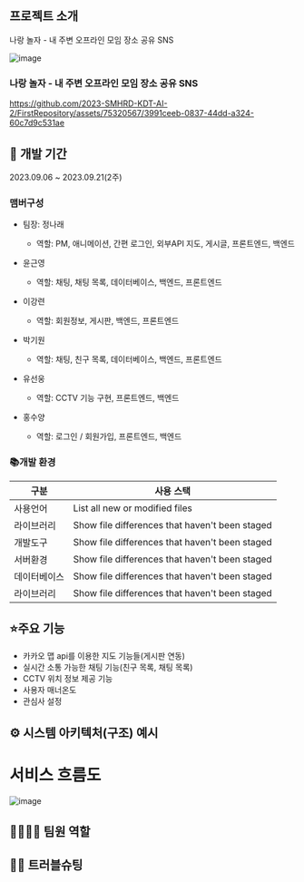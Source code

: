## 프로젝트 소개
나랑 놀자 - 내 주변 오프라인 모임 장소 공유  SNS  

![image](https://github.com/2023-SMHRD-KDT-AI-2/FirstRepository/assets/75320567/90fc9a8b-f3f1-4f2d-93ff-d7e6e6a57f4b)


### 나랑 놀자 - 내 주변 오프라인 모임 장소 공유 SNS
https://github.com/2023-SMHRD-KDT-AI-2/FirstRepository/assets/75320567/3991ceeb-0837-44dd-a324-60c7d9c531ae


## 📅 개발 기간
2023.09.06 ~ 2023.09.21(2주)


### 맴버구성 
- 팀장: 정나래
  - 역할: PM, 애니메이션, 간편 로그인, 외부API 지도, 게시글, 프론트엔드, 백엔드

- 윤근영
  - 역할: 채팅, 채팅 목록, 데이터베이스, 백엔드, 프론트엔드

- 이강련
  - 역할: 회원정보, 게시판, 백엔드, 프론트엔드

- 박기원
  - 역할: 채팅, 친구 목록, 데이터베이스, 백엔드, 프론트엔드

- 유선웅
  - 역할: CCTV 기능 구현, 프론트엔드, 백엔드

- 홍수양
  - 역할: 로그인 / 회원가입, 프론트엔드, 백엔드


### 📚개발 환경
| 구분 | 사용 스택 |
| --- | --- |
| 사용언어 | List all new or modified files |
| 라이브러리 | Show file differences that haven't been staged |
| 개발도구 | Show file differences that haven't been staged |
| 서버환경 | Show file differences that haven't been staged |
| 데이터베이스 | Show file differences that haven't been staged |
| 라이브러리 | Show file differences that haven't been staged |



## ⭐주요 기능
- 카카오 맵 api를 이용한 지도 기능들(게시판 연동)
- 실시간 소통 가능한 채팅 기능(친구 목록, 채팅 목록)
- CCTV 위치 정보 제공 기능
- 사용자 매너온도
- 관심사 설정


## ⚙ 시스템 아키텍처(구조) 예시


# 서비스 흐름도
![image](https://github.com/2023-SMHRD-KDT-AI-2/FirstRepository/assets/75320567/9feb81a1-56ac-4b19-bebd-f91047aa8518)



## 👨‍👩‍👦‍👦 팀원 역할


## 🤾‍♂️ 트러블슈팅
